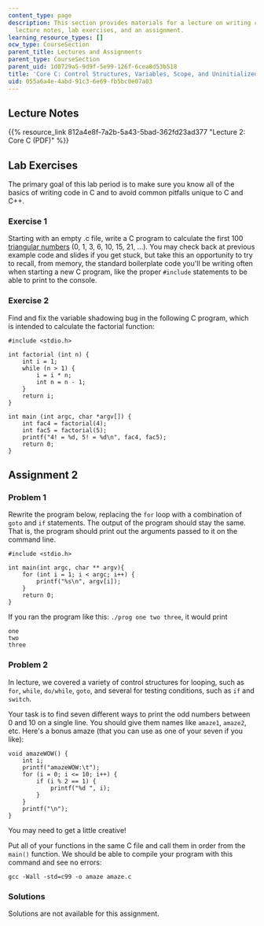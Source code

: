```yaml
---
content_type: page
description: This section provides materials for a lecture on writing code in C, including
  lecture notes, lab exercises, and an assignment.
learning_resource_types: []
ocw_type: CourseSection
parent_title: Lectures and Assignments
parent_type: CourseSection
parent_uid: 1d0729a5-9d9f-5e99-126f-6cea8d53b518
title: 'Core C: Control Structures, Variables, Scope, and Uninitialized Memory'
uid: 055a6a4e-4abd-91c3-6e69-fb5bc0e07a03
---
```


Lecture Notes
-------------

{{% resource_link 812a4e8f-7a2b-5a43-5bad-362fd23ad377 "Lecture 2: Core C (PDF)" %}}

Lab Exercises
-------------

The primary goal of this lab period is to make sure you know all of the basics of writing code in C and to avoid common pitfalls unique to C and C++.

### Exercise 1

Starting with an empty .c file, write a C program to calculate the first 100 [triangular numbers](http://en.wikipedia.org/wiki/Triangular_number) (0, 1, 3, 6, 10, 15, 21, …). You may check back at previous example code and slides if you get stuck, but take this an opportunity to try to recall, from memory, the standard boilerplate code you'll be writing often when starting a new C program, like the proper `#include` statements to be able to print to the console.

### Exercise 2

Find and fix the variable shadowing bug in the following C program, which is intended to calculate the factorial function:

```
#include <stdio.h>

int factorial (int n) {
	int i = 1;
	while (n > 1) {
		i = i * n;
		int n = n - 1;
	}
	return i;
}

int main (int argc, char *argv[]) {
	int fac4 = factorial(4);
	int fac5 = factorial(5);
	printf("4! = %d, 5! = %d\n", fac4, fac5);
	return 0;
}
```

Assignment 2
------------

### Problem 1

Rewrite the program below, replacing the `for` loop with a combination of `goto` and `if` statements. The output of the program should stay the same. That is, the program should print out the arguments passed to it on the command line.

```
#include <stdio.h>

int main(int argc, char ** argv){
    for (int i = 1; i < argc; i++) {
        printf("%s\n", argv[i]);
    }
    return 0;
}
```

If you ran the program like this: `./prog one two three`, it would print

```
one
two
three
```

### Problem 2

In lecture, we covered a variety of control structures for looping, such as `for`, `while`, `do/while`, `goto`, and several for testing conditions, such as `if` and `switch`.

Your task is to find seven different ways to print the odd numbers between 0 and 10 on a single line. You should give them names like `amaze1`, `amaze2`, etc. Here's a bonus amaze (that you can use as one of your seven if you like):

```
void amazeWOW() {
	int i;
	printf("amazeWOW:\t");
	for (i = 0; i <= 10; i++) {
		if (i % 2 == 1) {
			printf("%d ", i);
		}
	}
	printf("\n");
}
```

You may need to get a little creative!

Put all of your functions in the same C file and call them in order from the `main()` function. We should be able to compile your program with this command and see no errors:

`gcc -Wall -std=c99 -o amaze amaze.c`

### Solutions

Solutions are not available for this assignment.